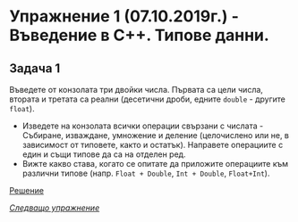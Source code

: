# Упражнение 1 (07.10.2019г.) - Въведение в C++. Типове данни.

## Задача 1
Въведете от конзолата три двойки числа. Първата са цели числа, втората и третата са реални (десетични дроби, едните `double` - другите `float`). 
* Изведете на конзолата всички операции свързани с числата - Събиране, изваждане, умножение и деление (целочислено или не, в зависимост от типовете, както и остатък). Направете операциите с един и същи типове да са на отделен ред. 
* Вижте какво става, когато се опитате да приложите операциите към различни типове (напр. `Float + Double`, `Int + Double`, `Float+Int`).

[Решение](task1.cpp)

[*Следващо упражнение*](../lab2)
